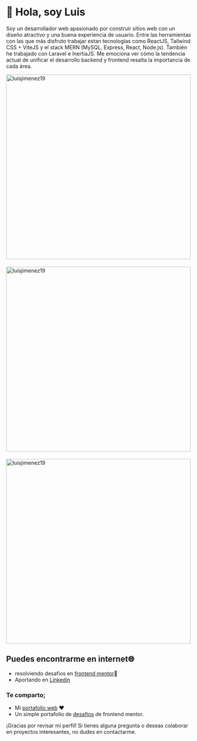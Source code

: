  # 👋 Hola, soy Luis
Soy un desarrollador web apasionado por construir sitios web con un diseño atractivo y una buena experiencia de usuario. Entre las herramientas con las que más disfruto trabajar estan tecnologías como ReactJS, Tailwind CSS + ViteJS y el stack MERN (MySQL, Express, React, Node.js). También he trabajado con Laravel e InertiaJS. Me emociona ver cómo la tendencia actual de unificar el desarrollo backend y frontend resalta la importancia de cada área.  



<section style="display: flex; justify-content: space-between; flex-wrap: wrap; gap: 20px;">
  <div>
    <img width="500px" src="https://github-readme-stats.vercel.app/api?username=luisjimenez19&show_icons=true&locale=es&theme=dracula&layout=compact" alt="luisjimenez19" />
  </div>
  <div>
    <img width="500px" src="https://github-readme-streak-stats.herokuapp.com?user=luisjimenez19&locale=es&theme=dracula&layout=compact" alt="luisjimenez19" />
  </div>
  <div>
    <img width="500px" src="https://github-readme-stats.vercel.app/api/top-langs?username=luisjimenez19&show_icons=true&locale=es&layout=compact&theme=dracula" alt="luisjimenez19" />
  </div>
</section>











## **Puedes encontrarme en internet**🌐  

- resolviendo desafios en [frontend mentor](https://www.frontendmentor.io/profile/LuisJimenez19)💯
- Aportando en [Linkedin](https://www.linkedin.com/in/luis-jimenez19/) 

### Te comparto;
- Mi [portafolio web](https://www.luis-dev.pro/) ♥ <br>
- Un simple portafolio de [desafios](https://luisjimenez19.github.io/desafios-frontend-mentor/) de frontend mentor.

¡Gracias por revisar mi perfil! Si tienes alguna pregunta o deseas colaborar en proyectos interesantes, no dudes en contactarme.


<!---
LuisJimenez19/LuisJimenez19 is a ✨ special ✨ repository because its `README.md` (this file) appears on your GitHub profile.
You can click the Preview link to take a look at your changes.
--->
